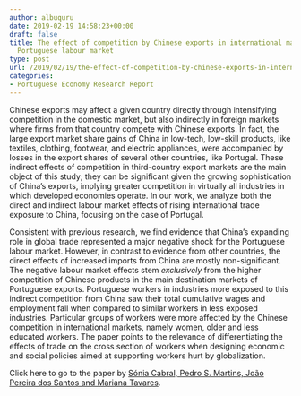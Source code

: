 ```yaml
---
author: albuquru
date: 2019-02-19 14:58:23+00:00
draft: false
title: The effect of competition by Chinese exports in international markets on the
  Portuguese labour market
type: post
url: /2019/02/19/the-effect-of-competition-by-chinese-exports-in-international-markets-on-the-portuguese-labour-market/
categories:
- Portuguese Economy Research Report
---
```


Chinese exports may affect a given country directly through intensifying competition in the domestic market, but also indirectly in foreign markets where firms from that country compete with Chinese exports. In fact, the large export market share gains of China in low-tech, low-skill products, like textiles, clothing, footwear, and electric appliances, were accompanied by losses in the export shares of several other countries, like Portugal. These indirect effects of competition in third-country export markets are the main object of this study; they can be significant given the growing sophistication of China’s exports, implying greater competition in virtually all industries in which developed economies operate. In our work, we analyze both the direct and indirect labour market effects of rising international trade exposure to China, focusing on the case of Portugal.

Consistent with previous research, we find evidence that China’s expanding role in global trade represented a major negative shock for the Portuguese labour market. However, in contrast to evidence from other countries, the direct effects of increased imports from China are mostly non-significant. The negative labour market effects stem _exclusively_ from the higher competition of Chinese products in the main destination markets of Portuguese exports. Portuguese workers in industries more exposed to this indirect competition from China saw their total cumulative wages and employment fall when compared to similar workers in less exposed industries. Particular groups of workers were more affected by the Chinese competition in international markets, namely women, older and less educated workers. The paper points to the relevance of differentiating the effects of trade on the cross section of workers when designing economic and social policies aimed at supporting workers hurt by globalization.

Click here to go to the paper by [Sónia Cabral, Pedro S. Martins, João Pereira dos Santos and Mariana Tavares](https://www.iza.org/publications/dp/11790/collateral-damage-labour-market-effects-of-competing-with-china-at-home-and-abroad).
